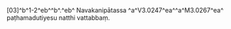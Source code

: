 [03]^b^1-2^eb^^b^.^eb^ Navakanipātassa ^a^V3.0247^ea^^a^M3.0267^ea^ paṭhamadutiyesu natthi vattabbaṃ.